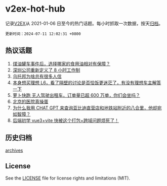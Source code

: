 # v2ex-hot-hub

 记录[V2EX](https://www.v2ex.com/)从 2021-01-06 日至今的热门话题。每小时抓取一次数据，按天[归档](archives)。

`更新时间：2024-07-11 12:02:31 +0800`

## 热议话题

1. [煤油罐车事件后，选择哪家的食用油相对有保障？](https://www.v2ex.com/t/1056439)
1. [深圳公司重新定义了 8 小时工作制](https://www.v2ex.com/t/1056196)
1. [乌托邦为啥总有很多人信](https://www.v2ex.com/t/1056364)
1. [本身想买理想 L6，看了隔壁的讨论是否恰饭更迷茫了，有没有理想车主解答一下](https://www.v2ex.com/t/1056271)
1. [萝卜快跑 无人驾驶出租车，订单量已超 600 万单，你们会坐吗？](https://www.v2ex.com/t/1056382)
1. [北京的医院真操蛋](https://www.v2ex.com/t/1056474)
1. [为什么我用 CHAT GPT 来查询亚比迪直营店和地铁站附近的八合里，他却宛如智障？](https://www.v2ex.com/t/1056231)
1. [后端初学 vue3+vite 快被这个打包+跨域问题烦死了！](https://www.v2ex.com/t/1056317)

## 历史归档

[archives](archives)

## License

See the [LICENSE](LICENSE) file for license rights and limitations (MIT).
